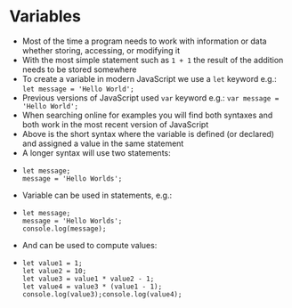 # Variables

* Most of the time a program needs to work with information or data whether storing, accessing, or modifying it
* With the most simple statement such as `1 + 1` the result of the addition needs to be stored somewhere
* To create a variable in modern JavaScript we use a `let` keyword e.g.:  `let message = 'Hello World';`
* Previous versions of JavaScript used `var` keyword e.g.:  `var message = 'Hello World';`
* When searching online for examples you will find both syntaxes and both work in the most recent version of JavaScript
* Above is the short syntax where the variable is defined \(or declared\) and assigned a value in the same statement
* A longer syntax will use two statements:
* ```
  let message;
  message = 'Hello Worlds';
  ```
* Variable can be used in statements, e.g.: 
* ```
  let message;
  message = 'Hello Worlds';
  console.log(message);
  ```
* And can be used to compute values:
* ```
  let value1 = 1;
  let value2 = 10;
  let value3 = value1 * value2 - 1;
  let value4 = value3 * (value1 - 1);
  console.log(value3);console.log(value4);
  ```



